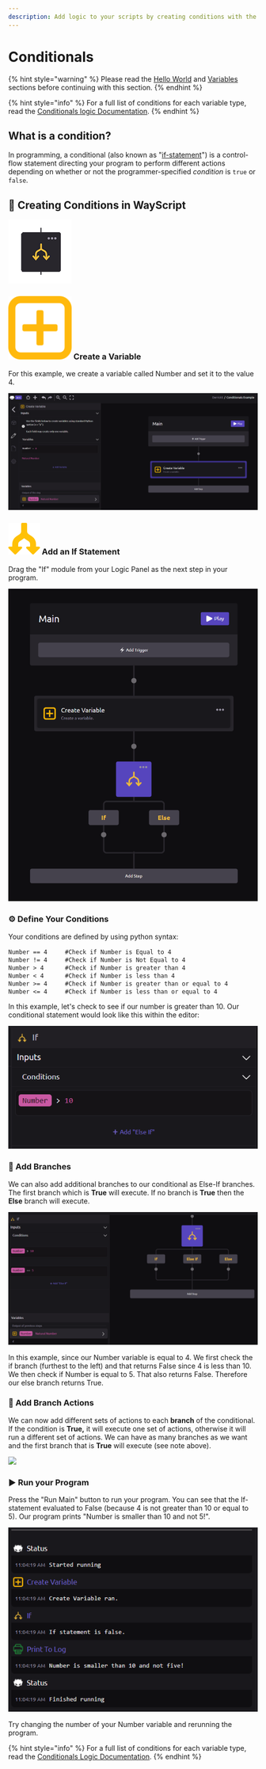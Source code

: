 ```yaml
---
description: Add logic to your scripts by creating conditions with the If Module.
---
```


# Conditionals

{% hint style="warning" %}
Please read the [Hello World](hello-world.md) and [Variables](variables.md) sections before continuing with this section.
{% endhint %}

{% hint style="info" %}
For a full list of conditions for each variable type, read the [Conditionals ](../library/logic/conditionals.md)[logic Documentation](../library/logic/conditionals.md).
{% endhint %}

## What is a condition?

In programming, a conditional \(also known as "[if-statement](../library/logic/conditionals.md#if-else)"\) is a control-flow statement directing your program to perform different actions depending on whether or not the programmer-specified _condition_ is `true` or `false`.

## 🌟 Creating Conditions in WayScript

![](../.gitbook/assets/if_block_vector.png)

### ![](../.gitbook/assets/create_var.png) Create a Variable

For this example, we create a variable called Number and set it to the value 4.

![](../.gitbook/assets/createvariable.png)

### ![](../.gitbook/assets/conditional.png) Add an If Statement

Drag the "If" module from your Logic Panel as the next step in your program.

![](../.gitbook/assets/if_statement_in_tree.png)

### ⚙ Define Your Conditions

Your conditions are defined by using python syntax:

```text
Number == 4     #Check if Number is Equal to 4
Number != 4     #Check if Number is Not Equal to 4
Number > 4      #Check if Number is greater than 4
Number < 4      #Check if Number is less than 4
Number >= 4     #Check if Number is greater than or equal to 4
Number <= 4     #Check if Number is less than or equal to 4
```

In this example, let's check to see if our number is greater than 10. Our conditional statement would look like this within the editor:

![](../.gitbook/assets/conditional_greater.png)

### 🌵 Add Branches

We can also add additional branches to our conditional as Else-If branches. The first branch which is **True** will execute. If no branch is **True** then the **Else** branch will execute. 

![](../.gitbook/assets/else_if_branch.png)

In this example, since our Number variable is equal to 4. We first check the if branch \(furthest to the left\) and that returns False since 4 is less than 10. We then check if Number is equal to 5. That also returns False. Therefore our else branch returns True.

### 🌲 Add Branch Actions

We can now add different sets of actions to each **branch** of the conditional. If the condition is **True,** it will execute one set of actions, otherwise it will run a different set of actions. We can have as many branches as we want and the first branch that is **True** will execute \(see note above\).

![](../.gitbook/assets/2021-01-13-14-46-26_2.gif)

### ▶ Run your Program

Press the "Run Main" button to run your program. You can see that the If-statement evaluated to False \(because 4 is not greater than 10 or equal to 5\). Our program prints "Number is smaller than 10 and not 5!".

![](../.gitbook/assets/if_statement_log.png)

Try changing the number of your Number variable and rerunning the program.

{% hint style="info" %}
For a full list of conditions for each variable type, read the [Conditionals Logic Documentation](../library/logic/conditionals.md).
{% endhint %}

